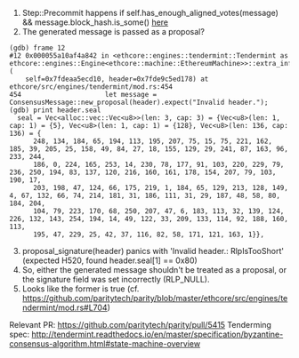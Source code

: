 1. Step::Precommit happens if self.has_enough_aligned_votes(message) && message.block_hash.is_some() [here](https://github.com/paritytech/parity/blob/master/ethcore/src/engines/tendermint/mod.rs#L409)
2. The generated message is passed as a proposal?
```text
(gdb) frame 12
#12 0x000055a10af4a842 in <ethcore::engines::tendermint::Tendermint as ethcore::engines::Engine<ethcore::machine::EthereumMachine>>::extra_info (
    self=0x7fdeaa5ecd10, header=0x7fde9c5ed178) at ethcore/src/engines/tendermint/mod.rs:454
454                     let message = ConsensusMessage::new_proposal(header).expect("Invalid header.");
(gdb) print header.seal
  seal = Vec<alloc::vec::Vec<u8>>(len: 3, cap: 3) = {Vec<u8>(len: 1, cap: 1) = {5}, Vec<u8>(len: 1, cap: 1) = {128}, Vec<u8>(len: 136, cap: 136) = {
      248, 134, 184, 65, 194, 113, 195, 207, 75, 15, 75, 221, 162, 185, 39, 205, 25, 158, 49, 84, 27, 18, 155, 129, 29, 241, 87, 163, 96, 233, 244,
      186, 0, 224, 165, 253, 14, 230, 78, 177, 91, 103, 220, 229, 79, 236, 250, 194, 83, 137, 120, 216, 160, 161, 178, 154, 207, 79, 103, 190, 17,
      203, 198, 47, 124, 66, 175, 219, 1, 184, 65, 129, 213, 128, 149, 4, 67, 132, 66, 74, 214, 181, 31, 186, 111, 31, 29, 187, 48, 58, 80, 184, 204,
      104, 79, 223, 170, 68, 250, 207, 47, 6, 183, 113, 32, 139, 124, 226, 132, 143, 254, 194, 14, 49, 122, 33, 209, 133, 114, 92, 188, 160, 113,
      195, 47, 229, 25, 42, 37, 116, 82, 58, 171, 121, 163, 1}},
```
3. proposal_signature(header) panics with 'Invalid header.: RlpIsTooShort' (expected H520, found header.seal[1] == 0x80)
4. So, either the generated message shouldn't be treated as a proposal, or the signature field was set incorrectly (RLP_NULL).
5. Looks like the former is true (cf. https://github.com/paritytech/parity/blob/master/ethcore/src/engines/tendermint/mod.rs#L704)

Relevant PR: https://github.com/paritytech/parity/pull/5415
Tenderming spec: http://tendermint.readthedocs.io/en/master/specification/byzantine-consensus-algorithm.html#state-machine-overview
